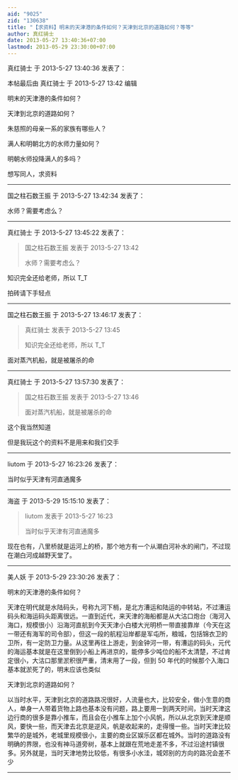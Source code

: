 ```yaml
---
aid: "9025"
zid: "130638"
title: "【求资料】明末的天津港的条件如何？天津到北京的道路如何？等等"
author: 真红骑士
date: 2013-05-27 13:40:36+07:00
lastmod: 2013-05-29 23:30:00+07:00
---
```


真红骑士 于 2013-5-27 13:40:36 发表了：

本帖最后由 真红骑士 于 2013-5-27 13:42 编辑

明末的天津港的条件如何？

天津到北京的道路如何？

朱慈照的母亲一系的家族有哪些人？

满人和明朝北方的水师力量如何？

明朝水师投降满人的多吗？

想写同人，求资料

---

国之柱石数王振 于 2013-5-27 13:42:34 发表了：

水师？需要考虑么？

---

真红骑士 于 2013-5-27 13:45:22 发表了：

> 国之柱石数王振 发表于 2013-5-27 13:42
>
> 水师？需要考虑么？

知识完全还给老师，所以 T_T

拍砖请下手轻点

---

国之柱石数王振 于 2013-5-27 13:46:17 发表了：

> 真红骑士 发表于 2013-5-27 13:45
>
> 知识完全还给老师，所以 T_T

面对蒸汽机船，就是被屠杀的命

---

真红骑士 于 2013-5-27 13:57:30 发表了：

> 国之柱石数王振 发表于 2013-5-27 13:46
>
> 面对蒸汽机船，就是被屠杀的命

这个我当然知道

但是我玩这个的资料不是用来和我们交手

---

liutom 于 2013-5-27 16:23:26 发表了：

当时似乎天津有河直通魔多

---

海盗 于 2013-5-29 15:15:10 发表了：

> liutom 发表于 2013-5-27 16:23
>
> 当时似乎天津有河直通魔多

现在也有，八里桥就是运河上的桥，那个地方有一个从潮白河补水的闸门，不过现在潮白河成越野天堂了。

---

美人妖 于 2013-5-29 23:30:26 发表了：

明末的天津港的条件如何？

天津在明代就是水陆码头，号称九河下梢，是北方漕运和陆运的中转站，不过漕运码头和海运码头距离很远。一直到近代，来天津的海船都是从大沽口炮台（海河入海口，规模很小）沿海河直航到今天天津小白楼大光明桥一带直接靠岸（今天在这一带还有海军的司令部），但这一段的航程沿岸都是军屯所，粮城，包括锦衣卫的卫所，有一定防卫力量。从这里再往上游走，到金钟河一带，有漕运的码头，元代的海运基本就是在这里倒到小船上再进京的，能停多少吨位的船不太清楚，不过肯定很小，大沽口那里淤积很严重，清末用了一段，但到 50 年代的时候那个入海口基本就淤死了的，明末应该也类似

天津到北京的道路如何？

以当时水平，天津到北京的道路路况很好，人流量也大，比较安全，做小生意的商人，单身一人带着货物上路也基本没有问题，路上要用一到两天时间，当时天津这边行商的很多是靠小推车，而且会在小推车上加个小风帆，所以从北京到天津是顺风，要快一些，而天津去北京是逆风，帆是收起来的，走得慢一些。当时天津比较繁华的是城外，老城里规模很小，主要的商业区娱乐区都在城外。当时的道路没有明确的界限，也没有神马道旁树，基本上就跟在荒地走差不多，不过沿途村镇很多。另外就是，当时天津地势比较低，有很多小水洼，城郊别的方向的路况会差不少

---
